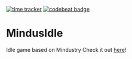 [![time tracker](https://wakatime.com/badge/github/SomeoneSom/MindusIdle.svg)](https://wakatime.com/badge/github/SomeoneSom/MindusIdle)
[![codebeat badge](https://codebeat.co/badges/0a6ba37b-ccc7-43c2-98b6-d98c8a171d8d)](https://codebeat.co/projects/github-com-someonesom-mindusidle-gh-pages)
# MindusIdle
Idle game based on Mindustry
Check it out [here](https://someonesom.github.io/MindusIdle)!
